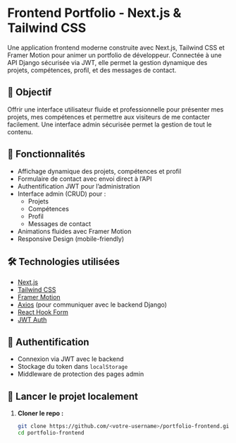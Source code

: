 # Frontend Portfolio - Next.js & Tailwind CSS

Une application frontend moderne construite avec Next.js, Tailwind CSS et Framer Motion pour animer un portfolio de développeur. Connectée à une API Django sécurisée via JWT, elle permet la gestion dynamique des projets, compétences, profil, et des messages de contact.

## 🎯 Objectif

Offrir une interface utilisateur fluide et professionnelle pour présenter mes projets, mes compétences et permettre aux visiteurs de me contacter facilement. Une interface admin sécurisée permet la gestion de tout le contenu.

## 🚀 Fonctionnalités

- Affichage dynamique des projets, compétences et profil
- Formulaire de contact avec envoi direct à l’API
- Authentification JWT pour l’administration
- Interface admin (CRUD) pour :
  - Projets
  - Compétences
  - Profil
  - Messages de contact
- Animations fluides avec Framer Motion
- Responsive Design (mobile-friendly)

## 🛠️ Technologies utilisées

- [Next.js](https://nextjs.org/)
- [Tailwind CSS](https://tailwindcss.com/)
- [Framer Motion](https://www.framer.com/motion/)
- [Axios](https://axios-http.com/) (pour communiquer avec le backend Django)
- [React Hook Form](https://react-hook-form.com/)
- [JWT Auth](https://jwt.io/)


## 🔐 Authentification

- Connexion via JWT avec le backend
- Stockage du token dans `localStorage`
- Middleware de protection des pages admin

## 🧪 Lancer le projet localement

1. **Cloner le repo :**
   ```bash
   git clone https://github.com/<votre-username>/portfolio-frontend.git
   cd portfolio-frontend


